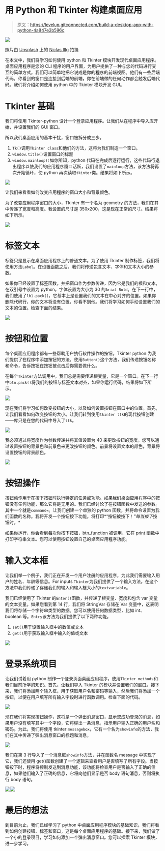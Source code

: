 # 用 Python 和 Tkinter 构建桌面应用

> 原文：<https://levelup.gitconnected.com/build-a-desktop-app-with-python-4a847e3b596c>

![](img/21c40e45a992862d1da6d2284718fd48.png)

照片由 [Unsplash](https://unsplash.com?utm_source=medium&utm_medium=referral) 上的 [Niclas Illg](https://unsplash.com/@nicklbaert?utm_source=medium&utm_medium=referral) 拍摄

在本文中，我们将学习如何使用 python 和 Tkinter 模块开发现代桌面应用程序。桌面应用程序是您的 CLI 程序的用户界面，为用户提供了一种与您的代码进行交互的简单方式。我们可以简单地把它说成是你的程序的前端视图。他们有一些后端代码，你看到的窗口是连接到后端的前端，你在前端做的任何动作都会触发后端代码。我们将介绍如何使用 python 中的 Tkinter 模块开发 GUI。

# Tkinter 基础

我们将使用 Tkinter-python 设计一个登录应用程序。让我们从在程序中导入库开始，并设置我们的 GUI 窗口。

所以我们桌面应用的基本干扰，窗口被拆分成三步。

1.  `Tk()`调用`Tkinter class`和他们的方法，这将为我们制造一个窗口。
2.  `window.title()`设置窗口的标题
3.  `window.mainloop()`如你所知，python 代码在完成后逐行运行，这些代码行退出程序以使我们的应用程序窗口活跃，我们设置了`mainloop`方法，该方法将再次开始循环，使 python 再次读取`tkinter`类。结果将如下所示。

![](img/a9765f04688055e815a01b8b0029431c.png)

让我们来看看如何改变应用程序的窗口大小和背景颜色。

为了改变应用程序窗口的大小，Tkinter 有一个名为 geometry 的方法，我们在其中传递了宽度和高度。我设置的尺寸是 350x200，这是现在正常的尺寸。结果将如下所示。

![](img/f3f6cb6fffffdd69a4da0f45fa465147.png)

# 标签文本

标签只是显示在桌面应用程序上的普通文本。为了使用 Tkinter 制作标签，我们将使用方法`Label`。在设置函数之后，我们将传递包含文本、字体和文本大小的参数。

如果你已经设置了标签函数，并把窗口作为参数传递，因为它是我们的根和文本，在双引号中设置为 python，字体设置为大小为 30 的`Arial Bold`。在下一行中，我们使用了`lb1.pack()`，它基本上是设置我们的文本在中心对齐的位置。如果你删除代码行，你的文本将没有位置，你看不到他。我们将学习如何手动设置我们的文本的位置。检查下面的结果。

![](img/f76a5b79e2010df76f6bddc3f07d290f.png)

# 按钮和位置

每个桌面应用程序都有一些帮助用户执行软件操作的按钮。Tkinter python 为我们提供了在程序中添加按钮的方法。使用`Button()`这个方法，我们传递按钮名称和命令，告诉按钮在按钮被点击后你需要做什么。

在每个`Tkinter`方法调用中，我们总是需要传递根变量，它是一个窗口。在下一行中`btn.pack()`将我们的按钮与标签文本对齐，如果你运行代码，结果将如下所示。

![](img/2a76b298eabd65192d6f6df1ad270798.png)

现在我们将学习如何改变按钮的大小，以及如何设置按钮在窗口中的位置。首先，让我们看看如何改变按钮的大小。让我们转到使用`tkinter ttk`的现代按钮创建——库只是在您的代码中导入了`ttk`。

![](img/249becce94c536bf4617c54ece269462.png)

我必须通过将宽度作为参数传递并将其值设置为 40 来更改按钮的宽度。您可以通过设置按钮的背景色和前景色来更改按钮的颜色。前景将设置文本的颜色，背景将设置按钮的背景颜色。

![](img/d3f4275105c3d59e6814a1008057bf64.png)

# 按钮操作

按钮动作用于在按下按钮时执行特定的任务或功能。如果我们桌面应用程序中的按钮没有任何功能，那么它将是无用的。我们已经讨论了在按钮函数中发送的参数。其中一个就是`command=`。让我们创建一个单独的 python 函数，并将命令设置为我们函数的名称。我将开发一个按钮按下功能，将打印*“按钮被按下！”*每当按下*按钮时。*

如果你运行，你会看到每次你按下按钮，btn_function 被调用，它在 print 函数中打印字符串文本。您可以使用按钮设置自己的桌面应用程序功能。

# 输入文本框

让我们举一个例子，我们正在开发一个用户注册的应用程序，为此我们需要输入用户的姓名、年龄等信息。For inputs `Tkinter`为我们提供了一个输入方法，在这个方法中我们传递了存储我们的输入和输入框大小的`textvariable`。

我们已经使用了 Tkinter 的`Enter()`函数，并传递了根变量、宽度和包含 var 变量的文本变量。如果您看到第 14 行，我们将 StringVar 存储在 Var 变量中，这表明我们将存储一个字符串类型的数据。您可以使用任何数据类型，比如 int、boolean 等。`Entry`该方法为我们提供了以下两种功能。

1.  `set()`用于设置输入框中的数值或文本
2.  `get()`用于获取输入框中输入的值或文本

![](img/4e2685a6ec9f01a6dae017ce240f67ce.png)

# 登录系统项目

让我们试着用 python 制作一个登录页面桌面应用程序，使用`Tkinter methods`和我们目前所学的知识。首先，让我们导入 Tkinter 的模块并设置我们的窗口。接下来，我们将添加两个输入框，用于获取用户名和密码等输入，然后我们将添加一个按钮，以便在用户填写所有输入字段时进行函数调用。检查下面的代码。

![](img/4e18d606d1dbb95f67594bd13464b727.png)

现在我们将实现按钮操作，这将是一个弹出消息窗口，显示您成功登录的消息，如果用户没有填写其中一个字段，它将弹出一条消息，指示用户输入正确的用户名和密码。为此，我们将使用 tkinter `messagebox`，它有一个名为`showinfo`的方法，我们在其中传递了弹出消息窗口的标题和消息。

![](img/44cc3c94148c97f603eecaaf690fec37.png)

我们在第 3 行导入了一个消息框`showinfo`方法，并在函数名 message 中实现了它，我们还使用 get()函数创建了一个逻辑来查看用户是否填写了所有字段。当按钮按下时，程序将控制发送到消息功能，该功能将检查用户是否输入了正确的信息，如果他们输入了正确的信息，它将向他们显示是否 body 语句消息，否则将执行 body 语句。

![](img/dc8ef54f9dc21b95020aa45e438ab6ca.png)![](img/94f731d2d13fabfef424b31cee4cac8a.png)

# 最后的想法

到目前为止，我们已经学习了 python 中桌面应用程序模块的基础知识，我们将看到如何创建按钮、标签和窗口，这是每个桌面应用程序的基础。接下来，我们做了一个小的登录项目，学习如何添加一个弹出消息窗口。您可以探索 Tkinter 模块，进一步学习。
